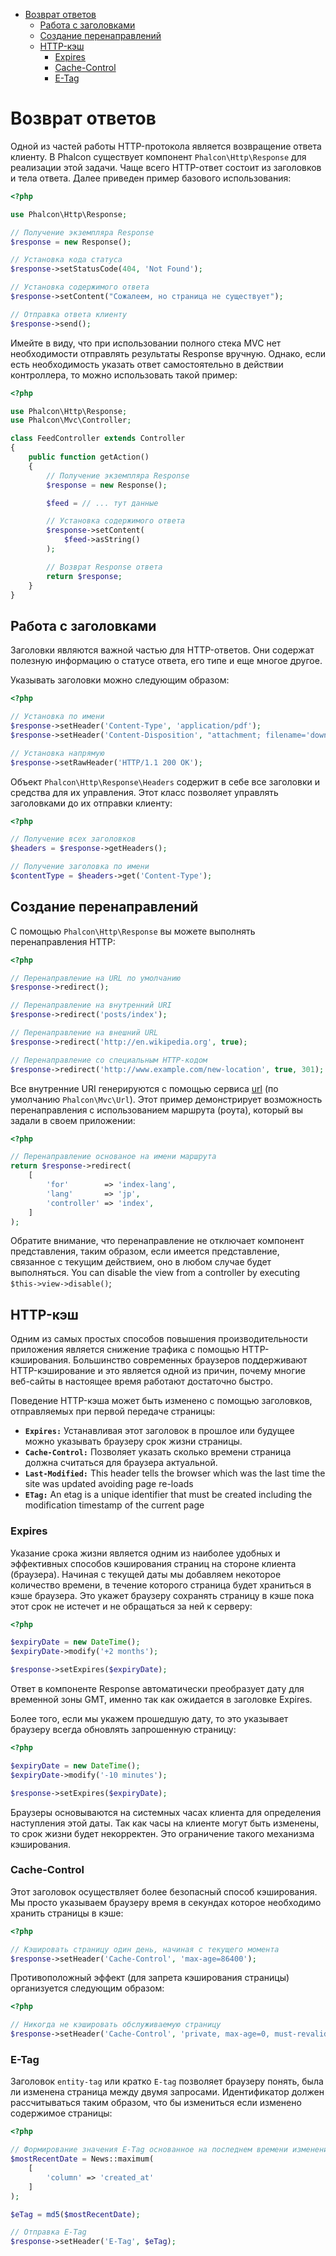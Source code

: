 <div class='article-menu'>
  <ul>
    <li>
      <a href="#overview">Возврат ответов</a> <ul>
        <li>
          <a href="#working-with-headers">Работа с заголовками</a>
        </li>
        <li>
          <a href="#redirections">Создание перенаправлений</a>
        </li>
        <li>
          <a href="#http-cache">HTTP-кэш</a> <ul>
            <li>
              <a href="#http-cache-expiration-time">Expires</a>
            </li>
            <li>
              <a href="#http-cache-control">Cache-Control</a>
            </li>
            <li>
              <a href="#http-cache-etag">E-Tag</a>
            </li>
          </ul>
        </li>
      </ul>
    </li>
  </ul>
</div>

<a name='overview'></a>

# Возврат ответов

Одной из частей работы HTTP-протокола является возвращение ответа клиенту. В Phalcon существует компонент `Phalcon\Http\Response` для реализации этой задачи. Чаще всего HTTP-ответ состоит из заголовков и тела ответа. Далее приведен пример базового использования:

```php
<?php

use Phalcon\Http\Response;

// Получение экземпляра Response
$response = new Response();

// Установка кода статуса
$response->setStatusCode(404, 'Not Found');

// Установка содержимого ответа
$response->setContent("Сожалеем, но страница не существует");

// Отправка ответа клиенту
$response->send();
```

Имейте в виду, что при использовании полного стека MVC нет необходимости отправлять результаты Response вручную. Однако, если есть необходимость указать ответ самостоятельно в действии контроллера, то можно использовать такой пример:

```php
<?php

use Phalcon\Http\Response;
use Phalcon\Mvc\Controller;

class FeedController extends Controller
{
    public function getAction()
    {
        // Получение экземпляра Response
        $response = new Response();

        $feed = // ... тут данные

        // Установка содержимого ответа
        $response->setContent(
            $feed->asString()
        );

        // Возврат Response ответа
        return $response;
    }
}
```

<a name='working-with-headers'></a>

## Работа с заголовками

Заголовки являются важной частью для HTTP-ответов. Они содержат полезную информацию о статусе ответа, его типе и еще многое другое.

Указывать заголовки можно следующим образом:

```php
<?php

// Установка по имени
$response->setHeader('Content-Type', 'application/pdf');
$response->setHeader('Content-Disposition', "attachment; filename='downloaded.pdf'");

// Установка напрямую
$response->setRawHeader('HTTP/1.1 200 OK');
```

Объект `Phalcon\Http\Response\Headers` содержит в себе все заголовки и средства для их управления. Этот класс позволяет управлять заголовками до их отправки клиенту:

```php
<?php

// Получение всех заголовков
$headers = $response->getHeaders();

// Получение заголовка по имени
$contentType = $headers->get('Content-Type');
```

<a name='redirections'></a>

## Создание перенаправлений

С помощью `Phalcon\Http\Response` вы можете выполнять перенаправления HTTP:

```php
<?php

// Перенаправление на URL по умолчанию
$response->redirect();

// Перенаправление на внутренний URI
$response->redirect('posts/index');

// Перенаправление на внешний URL
$response->redirect('http://en.wikipedia.org', true);

// Перенаправление со специальным HTTP-кодом 
$response->redirect('http://www.example.com/new-location', true, 301);
```

Все внутренние URI генерируются с помощью сервиса [url](/[[language]]/[[version]]/url) (по умолчанию `Phalcon\Mvc\Url`). Этот пример демонстрирует возможность перенаправления с использованием маршрута (роута), который вы задали в своем приложении:

```php
<?php

// Перенаправление основаное на имени маршрута
return $response->redirect(
    [
        'for'        => 'index-lang',
        'lang'       => 'jp',
        'controller' => 'index',
    ]
);
```

Обратите внимание, что перенаправление не отключает компонент представления, таким образом, если имеется представление, связанное с текущим действием, оно в любом случае будет выполняться. You can disable the view from a controller by executing `$this->view->disable()`;

<a name='http-cache'></a>

## HTTP-кэш

Одним из самых простых способов повышения производительности приложения является снижение трафика с помощью HTTP-кэширования. Большинство современных браузеров поддерживают HTTP-кэширование и это является одной из причин, почему многие веб-сайты в настоящее время работают достаточно быстро.

Поведение HTTP-кэша может быть изменено с помощью заголовков, отправляемых при первой передаче страницы:

- **`Expires:`** Устанавливая этот заголовок в прошлое или будущее можно указывать браузеру срок жизни страницы.
- **`Cache-Control:`** Позволяет указать сколько времени страница должна считаться для браузера актуальной.
- **`Last-Modified:`** This header tells the browser which was the last time the site was updated avoiding page re-loads
- **`ETag:`** An etag is a unique identifier that must be created including the modification timestamp of the current page

<a name='http-cache-expiration-time'></a>

### Expires

Указание срока жизни является одним из наиболее удобных и эффективных способов кэширования страниц на стороне клиента (браузера). Начиная с текущей даты мы добавляем некоторое количество времени, в течение которого страница будет храниться в кэше браузера. Это укажет браузеру сохранять страницу в кэше пока этот срок не истечет и не обращаться за ней к серверу:

```php
<?php

$expiryDate = new DateTime();
$expiryDate->modify('+2 months');

$response->setExpires($expiryDate);
```

Ответ в компоненте Response автоматически преобразует дату для временной зоны GMT, именно так как ожидается в заголовке Expires.

Более того, если мы укажем прошедшую дату, то это указывает браузеру всегда обновлять запрошенную страницу:

```php
<?php

$expiryDate = new DateTime();
$expiryDate->modify('-10 minutes');

$response->setExpires($expiryDate);
```

Браузеры основываются на системных часах клиента для определения наступления этой даты. Так как часы на клиенте могут быть изменены, то срок жизни будет некорректен. Это ограничение такого механизма кэширования.

<a name='http-cache-control'></a>

### Cache-Control

Этот заголовок осуществляет более безопасный способ кэширования. Мы просто указываем браузеру время в секундах которое необходимо хранить страницы в кэше:

```php
<?php

// Кэшировать страницу один день, начиная с текущего момента
$response->setHeader('Cache-Control', 'max-age=86400');
```

Противоположный эффект (для запрета кэширования страницы) организуется следующим образом:

```php
<?php

// Никогда не кэшировать обслуживаемую страницу
$response->setHeader('Cache-Control', 'private, max-age=0, must-revalidate');
```

<a name='http-cache-etag'></a>

### E-Tag

Заголовок `entity-tag` или кратко `E-tag` позволяет браузеру понять, была ли изменена страница между двумя запросами. Идентификатор должен рассчитываться таким образом, что бы измениться если изменено содержимое страницы:

```php
<?php

// Формирование значения E-Tag основанное на последнем времени изменения новости
$mostRecentDate = News::maximum(
    [
        'column' => 'created_at'
    ]
);

$eTag = md5($mostRecentDate);

// Отправка E-Tag
$response->setHeader('E-Tag', $eTag);
```